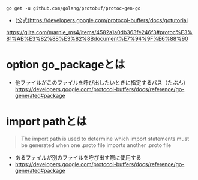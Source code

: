 # 
```
go get -u github.com/golang/protobuf/protoc-gen-go
```
- (公式)https://developers.google.com/protocol-buffers/docs/gotutorial

https://qiita.com/marnie_ms4/items/4582a1a0db363fe246f3#protoc%E3%81%AB%E3%82%88%E3%82%8Bdocument%E7%94%9F%E6%88%90

# option go_packageとは
- 他ファイルがこのファイルを呼び出したいときに指定するパス（たぶん）
https://developers.google.com/protocol-buffers/docs/reference/go-generated#package


# import pathとは
>The import path is used to determine which import statements must be generated when one .proto file imports another .proto file
- あるファイルが別のファイルを呼び出す際に使用する
- https://developers.google.com/protocol-buffers/docs/reference/go-generated#package
